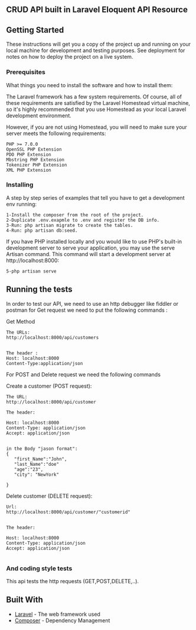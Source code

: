  

## CRUD API built in Laravel Eloquent API Resource 

## Getting Started

These instructions will get you a copy of the project up and running on your local machine for development and testing purposes. See deployment for notes on how to deploy the project on a live system.

### Prerequisites

What things you need to install the software and how to install them:

The Laravel framework has a few system requirements. Of course, all of these requirements are satisfied by the Laravel Homestead virtual machine, so it's highly recommended that you use Homestead as your local Laravel development environment.

However, if you are not using Homestead, you will need to make sure your server meets the following requirements:

```
PHP >= 7.0.0
OpenSSL PHP Extension
PDO PHP Extension
Mbstring PHP Extension
Tokenizer PHP Extension
XML PHP Extension

```
 
  

### Installing

A step by step series of examples that tell you have to get a development env running:
```
1-Install the composer from the root of the project.
2-Duplicate .env.exapmle to .env and register the DB info.
3-Run: php artisan migrate to create the tables.
4-Run: php artisan db:seed.
```

 
If you have PHP installed locally and you would like to use PHP's built-in development server to serve your application, you may use the serve Artisan command. This command will start a development server at http://localhost:8000:

```
5-php artisan serve 
```
 
 



## Running the tests

In order to test our API, we need to use an http debugger like fiddler or postman
for Get request we need to put the following commands :

Get Method
```
The URLs:
http://localhost:8000/api/customers
 

The header :
Host: localhost:8000
Content-Type:application/json
```


For POST and Delete request we need the following commands 

Create a customer (POST request):
```
The URL:
http://localhost:8000/api/customer

The header: 

Host: localhost:8000
Content-Type: application/json
Accept: application/json 
 

in the Body "jason format": 
{
   "first_Name":"John",
   "last_Name":"doe"
   "age":"23",
   "city": "NewYork"
   
}
```


Delete customer (DELETE request):

```
Url:
http://localhost:8000/api/customer/"customerid"


The header:

Host: localhost:8000
Content-Type: application/json
Accept: application/json 
 
```


 
 

### And coding style tests

This api tests the http requests (GET,POST,DELETE,..).

 
 
 
 
## Built With

* [Laravel](https://laravel.com/docs/5.5/eloquent-resources) - The web framework used
* [Composer](https://getcomposer.org/) - Dependency Management
 

 
